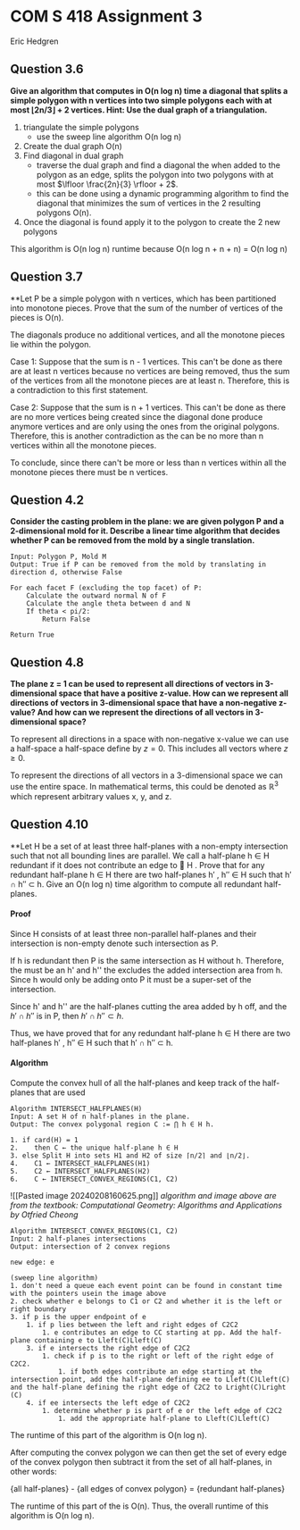 # COM S 418 Assignment 3
Eric Hedgren

## Question 3.6
**Give an algorithm that computes in O(n log n) time a diagonal that splits a simple polygon with n vertices into two simple polygons each with at most ⌊2n/3⌋ + 2 vertices. Hint: Use the dual graph of a triangulation.**

1. triangulate the simple polygons
	- use the sweep line algorithm O(n log n)
2. Create the dual graph O(n)
3. Find diagonal in dual graph
	- traverse the dual graph and find a diagonal the when added to the polygon as an edge, splits the polygon into two polygons with at most $\lfloor \frac{2n}{3} \rfloor + 2$.
	- this can be done using a dynamic programming algorithm to find the diagonal that minimizes the sum of vertices in the 2 resulting polygons O(n).
4. Once the diagonal is found apply it to the polygon to create the 2 new polygons

This algorithm is O(n log n) runtime because O(n log n + n  + n) = O(n log n)


## Question 3.7
**Let P be a simple polygon with n vertices, which has been partitioned into monotone pieces. Prove that the sum of the number of vertices of the pieces is O(n).

The diagonals produce no additional vertices, and all the monotone pieces lie within the polygon.

Case 1: Suppose that the sum is n - 1 vertices. This can't be done as there are at least n vertices because no vertices are being removed, thus the sum of the vertices from all the monotone pieces are at least n. Therefore, this is a contradiction to this first statement.

Case 2: Suppose that the sum is n + 1 vertices. This can't be done as there are no more vertices being created since the diagonal done produce anymore vertices and are only using the ones from the original polygons. Therefore, this is another contradiction as the can be no more than n vertices within all the monotone pieces.

To conclude, since there can't be more or less than n vertices within all the monotone pieces there must be n vertices.

## Question 4.2
**Consider the casting problem in the plane: we are given polygon P and a 2-dimensional mold for it. Describe a linear time algorithm that decides whether P can be removed from the mold by a single translation.**

```
Input: Polygon P, Mold M
Output: True if P can be removed from the mold by translating in direction d, otherwise False

For each facet F (excluding the top facet) of P:
    Calculate the outward normal N of F
    Calculate the angle theta between d and N
    If theta < pi/2:
        Return False

Return True

```

## Question 4.8
**The plane z = 1 can be used to represent all directions of vectors in 3-dimensional space that have a positive z-value. How can we represent all directions of vectors in 3-dimensional space that have a non-negative z-value? And how can we represent the directions of all vectors in 3-dimensional space?**

To represent all directions in a space with non-negative x-value we can use a half-space a half-space define by $z=0$. This includes all vectors where $z \ge 0$.

To represent the directions of all vectors in a 3-dimensional space we can use the entire space. In mathematical terms, this could be denoted as $\mathbb{R}^3$ which represent arbitrary values x, y, and z. 

## Question 4.10
**Let H be a set of at least three half-planes with a non-empty intersection such that not all bounding lines are parallel. We call a half-plane h ∈ H redundant if it does not contribute an edge to 􏰅 H . Prove that for any redundant half-plane h ∈ H there are two half-planes h′ , h′′ ∈ H such that h′ ∩ h′′ ⊂ h. Give an O(n log n) time algorithm to compute all redundant half-planes.
#### Proof

Since H consists of at least three non-parallel half-planes and their intersection is non-empty denote such intersection as P.

If h is redundant then P is the same intersection as H without h. Therefore, the must be an h' and h'' the excludes the added intersection area from h. Since h would only be adding onto P it must be a super-set of the intersection.

Since h' and h'' are the half-planes cutting the area added by h off, and the $h' \cap h''$ is in P, then $h' \cap h'' \subset h$.

Thus, we have proved that for any redundant half-plane h ∈ H there are two half-planes h′ , h′′ ∈ H such that h′ ∩ h′′ ⊂ h. 

#### Algorithm

Compute the convex hull of all the half-planes and keep track of the half-planes that are used

```
Algorithm INTERSECT_HALFPLANES(H)
Input: A set H of n half-planes in the plane.
Output: The convex polygonal region C := ⋂ h ∈ H h.

1. if card(H) = 1
2.    then C ← the unique half-plane h ∈ H
3. else Split H into sets H1 and H2 of size ⌈n/2⌉ and ⌊n/2⌋.
4.    C1 ← INTERSECT_HALFPLANES(H1)
5.    C2 ← INTERSECT_HALFPLANES(H2)
6.    C ← INTERSECT_CONVEX_REGIONS(C1, C2)
```

![[Pasted image 20240208160625.png]]
*algorithm and image above are from the textbook: Computational Geometry: Algorithms and Applications by Otfried Cheong*

```
Algorithm INTERSECT_CONVEX_REGIONS(C1, C2)
Input: 2 half-planes intersections
Output: intersection of 2 convex regions

new edge: e

(sweep line algorithm)
1. don't need a queue each event point can be found in constant time with the pointers usein the image above 
2. check whether e belongs to C1 or C2 and whether it is the left or right boundary
3. if p is the upper endpoint of e 
	1. if p lies between the left and right edges of C2C2
		1. e contributes an edge to CC starting at pp. Add the half-plane containing e to Lleft(C)Lleft​(C)
	3. if e intersects the right edge of C2C2
		1. check if p is to the right or left of the right edge of C2C2.
			1. if both edges contribute an edge starting at the intersection point, add the half-plane defining ee to Lleft(C)Lleft​(C) and the half-plane defining the right edge of C2C2 to Lright(C)Lright​(C)
	4. if ee intersects the left edge of C2C2
		1. determine whether p is part of e or the left edge of C2C2
			1. add the appropriate half-plane to Lleft(C)Lleft​(C)

```

The runtime of this part of the algorithm is O(n log n).

After computing the convex polygon we can then get the set of every edge of the convex polygon then subtract it from the set of all half-planes, in other words:

{all half-planes} - {all edges of convex polygon} = {redundant half-planes}

The runtime of this part of the is O(n). Thus, the overall runtime of this algorithm is O(n log n).